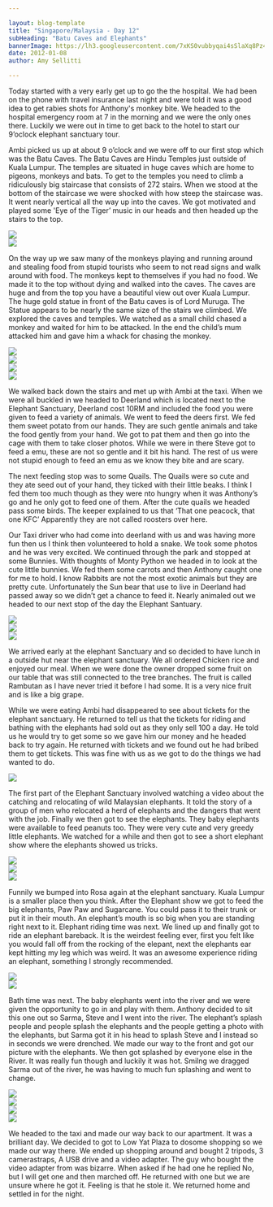 ```yaml
---

layout: blog-template
title: "Singapore/Malaysia - Day 12"
subHeading: "Batu Caves and Elephants"
bannerImage: https://lh3.googleusercontent.com/7xKS0vubbyqai4sSlaXq8Pz4j1MS68ISDAxyk2-SHc8Ng6gACGMBUDdastHfHCOxNS-VdJWQjj5yLrxa5Zk4xbS7Ri8_RCeLGyKRNJZCUyX1Cpv2Ou93sg0-z1EX82httuGbdvSGtQ
date: 2012-01-08
author: Amy Sellitti

---
```


Today started with a very early get up to go the the hospital. We had been on the phone with travel insurance last night and were told it was a good idea to get rabies shots for Anthony's monkey bite. We headed to the hospital emergency room at 7 in the morning and we were the only ones there. Luckily we were out in time to get back to the hotel to start our 9’oclock elephant sanctuary tour.

Ambi picked us up at about 9 o’clock and we were off to our first stop which was the Batu Caves. The Batu Caves are Hindu Temples just outside of Kuala Lumpur. The temples are situated in huge caves which are home to pigeons, monkeys and bats. To get to the temples you need to climb a ridiculously big staircase that consists of 272 stairs. When we stood at the bottom of the staircase we were shocked with how steep the staircase was. It went nearly vertical all the way up into the caves. We got motivated and played some 'Eye of the Tiger’ music in our heads and then headed up the stairs to the top. 

<div class="center-image"><img src="https://lh3.googleusercontent.com/_mYi776FRqLw9FaH1jE_R5vQe09xWt9lTzBYbI_L8HXIxYO1Rfvk1GBVTdEvc1sRJWYDUPW564e1MCHs204WLPw1wyG9iMEZdxdV9rMe7ETGaNXKZioXqpwoH6WuBgAS7qElObRlrA" /></div>
<div class="center-image"><img src="https://lh3.googleusercontent.com/BZprw4uSUKfRMVpgLDn0eNzuFJVb8RaRExX-tW459NxKnUUGBxfqZLtLnQQRM8d-nXO5PZ82_OHTvHGkTw9WNz1woXLvk9FUx0CDHjtN7-kE01RyKsjzyBXWrvQgcAYeNbWthh2PXw" /></div>

On the way up we saw many of the monkeys playing and running around and stealing food from stupid tourists who seem to not read signs and walk around with food. The monkeys kept to themselves if you had no food. We made it to the top without dying and walked into the caves. The caves are huge and from the top you have a beautiful view out over Kuala Lumpur. The huge gold statue in front of the Batu caves is of Lord Muruga. The Statue appears to be nearly the same size of the stairs we climbed. We explored the caves and temples. We watched as a small child chased a monkey and waited for him to be attacked. In the end the child’s mum attacked him and gave him a whack for chasing the monkey.

<div class="center-image"><img src="https://lh3.googleusercontent.com/lt8hUxStEpNU9Md5M0jqvtYcSVmNYbS2GcDkzgNluIcu-pcFFBy6mXu-e08F_n1yFNb8OVE0Kt6obJa3g4vwMDbA-qP3GqKLG3F0czZk8yAez5jD07PM-cfpYfUlK68Xml-T5HZ2uQ" /></div>
<div class="center-image"><img src="https://lh3.googleusercontent.com/0JFmzY8gMoFttZXTIVs4GAYsFuOkSLXfHNzv_xWWGx1CGxu2Ao2kfyHWGEg6uwjVysjgUat8kUDGYLaXNhPPsxIeopm93LoAMXWGzWaEbfKS6qLeLkkcVqAuExNXR-tYfFke5sfKXw" /></div>
<div class="center-image"><img src="https://lh3.googleusercontent.com/Ik7GkLDjQomrPQGcIYaNeVZR7jrGStxYY55XILacS2iRv_utMmr0qNLra38Qnf_pU1LcoZ8RbhO8zox3it_l4-ALKURRNjnDXHJ7iNPVZMTuXatRrb2M1tkRsPezKx9az765aP4y1A" /></div>
<div class="center-image"><img src="http://images.travelpod.com/users/amynp/4.1326109076.view-from-the-top.jpg" /></div>

We walked back down the stairs and met up with Ambi at the taxi. When we were all buckled in we headed to Deerland which is located next to the Elephant Sanctuary, Deerland cost 10RM and included the food you were given to feed a variety of animals. We went to feed the deers first. We fed them sweet potato from our hands. They are such gentle animals and take the food gently from your hand. We got to pat them and then go into the cage with them to take closer photos. While we were in there Steve got to feed a emu, these are not so gentle and it bit his hand. The rest of us were not stupid enough to feed an emu as we know they bite and are scary. 

The next feeding stop was to some Quails. The Quails were so cute and they ate seed out of your hand, they ticked with their little beaks. I think I fed them too much though as they were nto hungry when it was Anthony’s go and he only got to feed one of them. After the cute quails we headed pass some birds. The keeper explained to us that ‘That one peacock, that one KFC’ Apparently they are not called roosters over here. 

Our Taxi driver who had come into deerland with us and was having more fun then us I think then volunteered to hold a snake. We took some photos and he was very excited. We continued through the park and stopped at some Bunnies. With thoughts of Monty Python we headed in to look at the cute little bunnies. We fed them some carrots and then Anthony caught one for me to hold. I know Rabbits are not the most exotic animals but they are pretty cute. Unfortunately the Sun bear that use to live in Deerland had passed away so we didn’t get a chance to feed it. Nearly animaled out we headed to our next stop of the day the Elephant Santuary.

<div class="center-image"><img src="https://lh3.googleusercontent.com/w8O19qIXhQU3UFjwJI-ODPduDE5GStz9K32i97mbzya2fzlJt0vDjP6tTaEW_10tNrGdzmJrhju7xB-dbTqpqPM62hv3CwbVQkEo41XwdOYiLgBq3Nrl9mYX4ub5GvIFHS-psPZKrA" /></div>
<div class="center-image"><img src="https://lh3.googleusercontent.com/oASyJrBBxhvPOlWL4BUGf60LW0vczAz4ifU3v-VOO63iBJjhBwOSmyNnDOLSvlkvP3SPJBYxAnIMIfLKT0FrenA62f7X8IIWfu-wDYDtY2pDLPDyofeIix6ftDDgVealPLSmZ7go_w" /></div>
<div class="center-image"><img src="https://lh3.googleusercontent.com/4hIDSgKlKiZrhwomQrVzpsufI9d5_Nu6APk1kh---SRIsfFgfSYWXAgtH5crOYwTuv0HLBzwWYCh4SN7G4gaZGGqIRwqo7G60zWFYcqU4Ldbb8rImX7hqQ2u-hkj3iQq8NrAT4kw3A" /></div>

We arrived early at the elephant Sanctuary and so decided to have lunch in a outside hut near the elephant sanctuary. We all ordered Chicken rice and enjoyed our meal. When we were done the owner dropped some fruit on our table that was still connected to the tree branches. The fruit is called Rambutan as I have never tried it before I had some. It is a very nice fruit and is like a big grape. 

While we were eating Ambi had disappeared to see about tickets for the elephant sanctuary. He returned to tell us that the tickets for riding and bathing with the elephants had sold out as they only sell 100 a day. He told us he would try to get some so we gave him our money and he headed back to try again. He returned with tickets and we found out he had bribed them to get tickets. This was fine with us as we got to do the things we had wanted to do. 

<div class="center-image"><img src="https://lh3.googleusercontent.com/vGpMIm2W42Pai9aet9LaYGcL7dzL1S0j6QQtP9SXxSdt4EA09qqRxvusHJ5tWc9PHYJApwa62YFGaG8nHuH0BHO69cMEQ2H5Hnh599IC-xj7nKToG5Mb6NSho5gvWHxPlsjT08J8sg" /></div>


The first part of the Elephant Sanctuary involved watching a video about the catching and relocating of wild Malaysian elephants. It told the story of a group of men who relocated a herd of elephants and the dangers that went with the job. Finally we then got to see the elephants. They baby elephants were available to feed peanuts too. They were very cute and very greedy little elephants. We watched for a while and then got to see a short elephant show where the elephants showed us tricks. 

<div class="center-image"><img src="https://lh3.googleusercontent.com/IFNKpjX07otkTJZMEFxHaXcqx4B73lRIug7MVPV0SaG0h5xN8qHACuIlbi7mW0Zw-vvyNisTCKIBLd3XXKvIf6smTL-vR0YtcrI1Fwv6cUln0eGnxYQhloJRd6-Zs_3CugpVHwx5ug" /></div>
<div class="center-image"><img src="https://lh3.googleusercontent.com/9U6y62f1j4SAe7S_XDGOMrNX6NXj37IIqigqw0CKAWSc1ekvrjoruoUE8ndvQA0oZqoWtb3F2CLSbgHB_1x9EhFm7WUtfgSxmtN8YrJPIQpLCixsNKty0QQ3XRHbeyaJB5LnvUkeBg" /></div>
<div class="center-image"><img src="https://lh3.googleusercontent.com/w3D7WHWDmFgdg_dRM_nv1e8R6hjEBiixqe683qnHYrzv37LLXnKeG53YSWIL2iZXsgbfYNWC3EvqlHcmZh0xrQ8zOxCUotmc6JZR0Gd1AP9xNMqpg3T6WEvR7NjmrdL8_kcYY94aBQ" /></div>


Funnily we bumped into Rosa again at the elephant sanctuary. Kuala Lumpur is a smaller place then you think. After the Elephant show we got to feed the big elephants, Paw Paw and Sugarcane. You could pass it to their trunk or put it in their mouth. An elephant’s mouth is so big when you are standing right next to it. Elephant riding time was next. We lined up and finally got to ride an elephant bareback. It is the weirdest feeling ever, first you felt like you would fall off from the rocking of the elepant, next the elephants ear kept hitting my leg which was weird. It was an awesome experience riding an elephant, something I strongly recommended. 

<div class="center-image"><img src="https://lh3.googleusercontent.com/CXMBHdqHnYW2LKln4aYrbQP8Dn7ia_muc30LZMbfXww-6OcMBL-9u0PVE9eqSDioVa0jLLEshvcyFQ-Xc897Fz_S6WBr_3rWahefSrRLd74dDR2PavGaSTEfBz0NSpeVoN3Mdjgjng" /></div>
<div class="center-image"><img src="https://lh3.googleusercontent.com/hJ86UEqkbez09E4o84EK0dJ8UiL7L9e4-DaSZDDU4JQ7jS-VODh4i90Sh5v3Uj5QWRdRDl-41Be_kOj2g7vy_B_ovyRlWZ_Fw6jO4lquPaliM7tieqUjF3Ej5_i256CIuIW71XvGvA" /></div>

Bath time was next. The baby elephants went into the river and we were given the opportunity to go in and play with them. Anthony decided to sit this one out so Sarma, Steve and I went into the river. The elephant’s splash people and people splash the elephants and the people getting a photo with the elephants, but Sarma got it in his head to splash Steve and I instead so in seconds we were drenched. We made our way to the front and got our picture with the elephants. We then got splashed by everyone else in the River. It was really fun though and luckily it was hot. Smilng we dragged Sarma out of the river, he was having to much fun splashing and went to change.

<div class="center-image"><img src="https://lh3.googleusercontent.com/eQXlpD2PXMOe6mB1FU-4IIBfj1pKTasX0hpJ1m8xpGiEN88JW2u77TljcuILRfGVlzpFq1682OL8pSNUP1P6Aj507bF3VU1-kTKGbLlPbuWRHn4duXFX685IzKgHVx-cSz5XKaLKzA" /></div>
<div class="center-image"><img src="https://lh3.googleusercontent.com/B_i_WTA6RQZ8o5X1sQYpdWEF67Esm2g1d4k4YRJMBWzxIpq4wrYnQBCiE4xOPZLBEr8CzOGBGri8QIz_Qkr3f7SzBF3_p2OXF16Xn8SAEyTpfe0tCzBBGtAnhxHwfBNYjZpGWI62eA" /></div>
<div class="center-image"><img src="https://lh3.googleusercontent.com/N9CMB4nDW3wlT69M6aY3jnrWtv4V002-pDknFjZKNmb5cVUSDVhqj-W543yn3C8ZPUKmLqhaQdgWf_1vBd74tpgJik9DT4MCUn9rZl8isYwOrSYIiWFMRjua4tNG_t6b-zVJILcnGg" /></div>
<div class="center-image"><img src="https://lh3.googleusercontent.com/yNcEdpueNboUFpoH28gLBpLTjogfYzTY4Sq9nTaMKOeQ6SYBh89z0ArgGBxQJ8WXGwZ13u_8536ohFI-xp7gaeG2H9maR3x0n5z7zC1_4nPAifEzGq00SH-6OhXWh0r-wShBfWB3CQ" /></div>

We headed to the taxi and made our way back to our apartment. It was a brilliant day. We decided to got to Low Yat Plaza to dosome shopping so we made our way there. We ended up shopping around and bought 2 tripods, 3 camerastraps, A USB drive and a video adapter. The guy who bought the video adapter from was bizarre. When asked if he had one he replied No, but I will get one and then marched off. He returned with one but we are unsure where he got it. Feeling is that he stole it. We returned home and settled in for the night.
